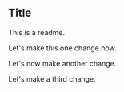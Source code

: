 ## Title

This is a readme.

Let's make this one change now.

Let's now make another change.

Let's make a third change.